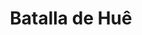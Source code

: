﻿---
title: "Batalla de Huê"
permalink: periodes_761.html
layout: periode
dataInici: 1968-01-30
dataFi: 1968-03-03
sidebar: periodes
pares:
  - id: 1063
    title: "Ofensiva del Tet"
    dataInici: "(1968-01-30)"
    dataFi: "(1968-09-23)"

fills:
jocsPrincipals:
  - title: "Battles #3. A Week In Hell: The Battle of Hue"
    bggId: 60029
    dataInici: 
    dataFi: 

  - title: "Hue"
    bggId: 7609
    dataInici: 
    dataFi: 

jocsEscenaris:
jocsEpoca:
jocsEpocaEscenaris:
---
